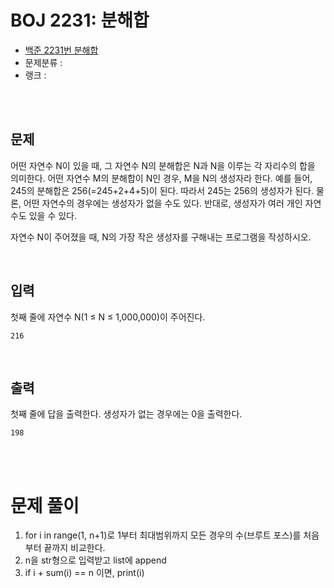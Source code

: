 # BOJ 2231: 분해합

- [백준 2231번 분해합](https://www.acmicpc.net/problem/2231)
- 문제분류 : 
- 랭크 : 

<br><br>





## 문제

어떤 자연수 N이 있을 때, 그 자연수 N의 분해합은 N과 N을 이루는 각 자리수의 합을 의미한다. 어떤 자연수 M의 분해합이 N인 경우, M을 N의 생성자라 한다. 예를 들어, 245의 분해합은 256(=245+2+4+5)이 된다. 따라서 245는 256의 생성자가 된다. 물론, 어떤 자연수의 경우에는 생성자가 없을 수도 있다. 반대로, 생성자가 여러 개인 자연수도 있을 수 있다.

자연수 N이 주어졌을 때, N의 가장 작은 생성자를 구해내는 프로그램을 작성하시오.

<br>



## 입력

첫째 줄에 자연수 N(1 ≤ N ≤ 1,000,000)이 주어진다.

```
216
```

<br>



## 출력

첫째 줄에 답을 출력한다. 생성자가 없는 경우에는 0을 출력한다.

```
198
```

<br><br>



# 문제 풀이

1. for i in range(1, n+1)로 1부터 최대범위까지 모든 경우의 수(브루트 포스)를 처음부터 끝까지 비교한다.
2. n을 str형으로 입력받고 list에 append
3. if i + sum(i) == n 이면, print(i)




